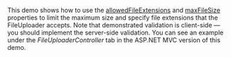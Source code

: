 This demo shows how to&nbsp;use the [allowedFileExtensions](/Documentation/ApiReference/UI_Components/dxFileUploader/Configuration/#allowedFileExtensions) and [maxFileSize](/Documentation/ApiReference/UI_Components/dxFileUploader/Configuration/#maxFileSize) properties to&nbsp;limit the maximum size and specify file extensions that the FileUploader accepts. Note that demonstrated validation is&nbsp;client-side&nbsp;&mdash; you should implement the server-side validation. You can see an&nbsp;example under the *FileUploaderController* tab in&nbsp;the ASP.NET MVC version of&nbsp;this demo.